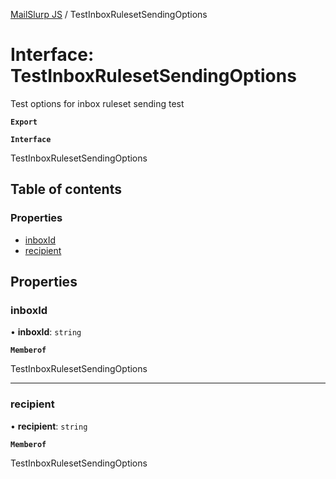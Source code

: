 [MailSlurp JS](../README.md) / TestInboxRulesetSendingOptions

# Interface: TestInboxRulesetSendingOptions

Test options for inbox ruleset sending test

**`Export`**

**`Interface`**

TestInboxRulesetSendingOptions

## Table of contents

### Properties

- [inboxId](TestInboxRulesetSendingOptions.md#inboxid)
- [recipient](TestInboxRulesetSendingOptions.md#recipient)

## Properties

### inboxId

• **inboxId**: `string`

**`Memberof`**

TestInboxRulesetSendingOptions

___

### recipient

• **recipient**: `string`

**`Memberof`**

TestInboxRulesetSendingOptions
